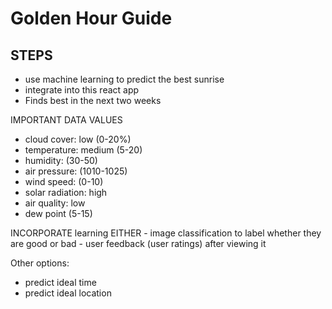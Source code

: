 # Golden Hour Guide

## STEPS 
- use machine learning to predict the best sunrise
- integrate into this react app
- Finds best in the next two weeks

IMPORTANT DATA VALUES
- cloud cover: low (0-20%)
- temperature: medium (5-20)
- humidity: (30-50)
- air pressure: (1010-1025)
- wind speed: (0-10)
- solar radiation: high
- air quality: low
- dew point  (5-15)

INCORPORATE learning
EITHER
    - image classification to label whether they are good or bad
    - user feedback (user ratings) after viewing it


Other options:
- predict ideal time
- predict ideal location